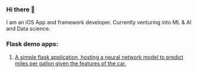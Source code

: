 ### Hi there 👋
I am an iOS App and framework developer. Currently venturing into ML & AI and Data science.

### Flask demo apps:
1. [A simple flask application, hosting a neural network model to predict miles per gallon given the features of the car.](https://github.com/raditz2488/Flask-hosting-MilesPerGallonApproximation.git)
<!--
**raditz2488/raditz2488** is a ✨ _special_ ✨ repository because its `README.md` (this file) appears on your GitHub profile.

Here are some ideas to get you started:

- 🔭 I’m currently working on ...
- 🌱 I’m currently learning ...
- 👯 I’m looking to collaborate on ...
- 🤔 I’m looking for help with ...
- 💬 Ask me about ...
- 📫 How to reach me: ...
- 😄 Pronouns: ...
- ⚡ Fun fact: ...
-->
